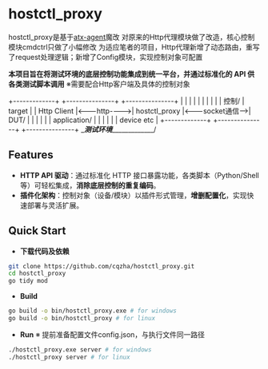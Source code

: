 # hostctl_proxy

hostctl_proxy是基于[atx-agent](https://github.com/openatx/atx-agent)魔改
对原来的Http代理模块做了改造，核心控制模块cmdctrl只做了小幅修改
为适应笔者的项目，Http代理新增了动态路由，重写了request处理逻辑；新增了Config模块，实现控制对象可配置

**本项目旨在将测试环境的底层控制功能集成到统一平台，并通过标准化的 API 供各类测试脚本调用**
※需要配合Http客户端及具体的控制对象

+-------------+             +---------------+                 +---------------+
|             |             |               |                 |               |
|             |             |               |    控制/        |   target      |
| Http Client |<---http---->| hostctl_proxy |<---socket通信-->|  DUT/         |
|             |             |               |                 |  application/ |
|             |             |               |                 |  device etc   |
+-------------+             +---------------+                 +---------------+
                           \________________测试环境____________________________/


## Features

*   **HTTP API 驱动**：通过标准化 HTTP 接口暴露功能，各类脚本（Python/Shell等）可轻松集成，**消除底层控制的重复编码**。
*   **插件化架构**：控制对象（设备/模块）以插件形式管理，**增删配置化**，实现快速部署与灵活扩展。

## Quick Start

*   **下载代码及依赖**
```bash
git clone https://github.com/cqzha/hostctl_proxy.git
cd hostctl_proxy
go tidy mod
```

*   **Build**
```bash
go build -o bin/hostctl_proxy.exe # for windows
go build -o bin/hostctl_proxy # for linux
```

*   **Run**
※ 提前准备配置文件config.json，与执行文件同一路径
```bash
./hostctl_proxy.exe server # for windows
./hostctl_proxy server # for linux
```

